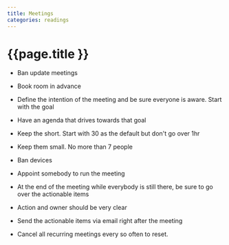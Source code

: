```yaml
---
title: Meetings
categories: readings
---
```


# {{page.title }}

* Ban update meetings

* Book room in advance

* Define the intention of the meeting and be sure everyone is aware. Start with the goal

* Have an agenda that drives towards that goal

* Keep the short. Start with 30 as the default but don't go over 1hr

* Keep them small. No more than 7 people

* Ban devices

* Appoint somebody to run the meeting

* At the end of the meeting while everybody is still there, be sure to go over the actionable items

* Action and owner should be very clear

* Send the actionable items via email right after the meeting

* Cancel all recurring meetings every so often to reset.
